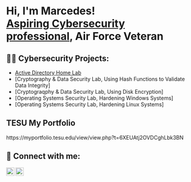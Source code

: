 <h1>Hi, I'm Marcedes! <br/><a href="https://linkedin.com/in/marcedes-spence-700680162/">Aspiring Cybersecurity professional</a>, <a href="https://github.com/MarSpen89"><a>Air Force Veteran</a></h1>

<h2>👨‍💻 Cybersecurity Projects:</h2>

  - [Active Directory Home Lab](https://github.com/https://github.com/MarSpen89)
  - [Cryptography & Data Security Lab, Using Hash Functions to Validate Data Integrity]
  - [Cryptograqphy & Data Security Lab, Using Disk Encryption]
  - [Operating Systems Security Lab, Hardening Windows Systems]
  - [Operating Systems Security Lab, Hardening Linux Systems]
<h2>TESU My Portfolio</h2>
https://myportfolio.tesu.edu/view/view.php?t=6XEUAtj2OVDCghLbk3BN

<h2> 🤳 Connect with me:</h2>

[<img align="left" alt="JoshMadakor | Twitter" width="22px" src="https://cdn.jsdelivr.net/npm/simple-icons@v3/icons/twitter.svg" />][twitter]
[<img align="left" alt="JoshMadakor | LinkedIn" width="22px" src="https://cdn.jsdelivr.net/npm/simple-icons@v3/icons/linkedin.svg" />][linkedin]

[twitter]: https://twitter.com/marcedes_s
[linkedin]: https://www.linkedin.com/in/marcedes-spence-700680162?lipi=urn%3Ali%3Apage%3Ad_flagship3_profile_view_base_contact_details%3BBC7qjuBPTiWFNE%2BgfPajHQ%3D%3D

<!--
**joshmadakor1/joshmadakor1** is a ✨ _special_ ✨ repository because its `README.md` (this file) appears on your GitHub profile.

Here are some ideas to get you started:

- 🔭 I’m currently working on ...
- 🌱 I’m currently learning ...
- 👯 I’m looking to collaborate on ...
- 🤔 I’m looking for help with ...
- 💬 Ask me about ...
- 📫 How to reach me: ...
- 😄 Pronouns: ...
- ⚡ Fun fact: ...
-->
